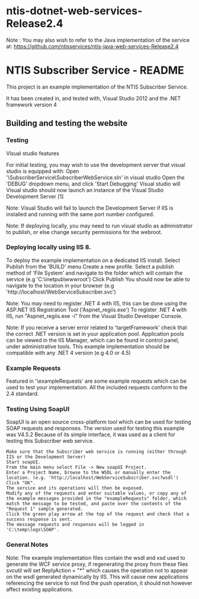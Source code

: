 ntis-dotnet-web-services-Release2.4
===================================

Note : You may also wish to refer to the Java implementation of the service at:
https://github.com/ntisservices/ntis-java-web-services-Release2.4


NTIS Subscriber Service - README
================================

This project is an example implementation of the NTIS Subscriber Service.

It has been created in, and tested with, Visual Studio 2012 and the .NET framework version 4

Building and testing the website 
----------------------------------------------------------------

### Testing

Visual studio features 

For initial testing, you may wish to use the development server that visual studio is equipped with:
	Open '\SubscriberService\SubscriberWebService.sln' in visual studio
	Open the 'DEBUG' dropdown menu, and click 'Start Debugging'
Visual studio will 
Visual studio should now launch an instance of the Visual Studio Development Server [1]

Note: Visual Studio will fail to launch the Development Server if IIS is installed and running with the same port number configured.

Note: If deploying locally, you may need to run visual studio as administrator to publish, or else change security permissions for the webroot.


### Deploying locally using IIS 8.

To deploy the example implementation on a dedicated IIS install. 
	Select Publish from the 'BUILD' menu
	Create a new profile.
	Select a publish method of 'File System' and navigate to the folder which will contain the service (e.g 'C:\inetpub\wwwroot')
	Click Publish
You should now be able to navigate to the location in your browser (e.g 'http://localhost/WebServiceSubscriber.svc')

Note: You may need to register .NET 4 with IIS, this can be done using the ASP.NET IIS Registration Tool ('Aspnet_regiis.exe')
	To register .NET 4 with IIS, run "Aspnet_regiis.exe -i" from the Visual Studio Developer Console.
	
Note: If you receive a server error related to 'targetFramework' check that the correct .NET version is set in your application pool.
	Application pools can be viewed in the IIS Manager, which can be found in control panel, under administrative tools.
This example implementation should be compatible with any .NET 4 version (e.g 4.0 or 4.5)


### Example Requests

Featured in '\exampleRequests' are some example requests which can be used to test your implementation. All the included requests conform to the 2.4 standard.

### Testing Using SoapUI

SoapUI is an open source cross-platform tool which can be used for testing SOAP requests and responses.
The version used for testing this example was V4.5.2 Because of its simple interface, it was used as a client for testing this Subscriber web service.

	Make sure that the Subscriber web service is running (either through IIS or the Development Server)
	Start soapUI.
	From the main menu select File -> New soapUI Project.
	Enter a Project Name, browse to the WSDL or manually enter the location. (e.g. 'http://localhost/WebServiceSubscriber.svc?wsdl')
	Click "OK".
	The service and its operations will then be exposed.
	Modify any of the requests and enter suitable values, or copy any of the example messages provided in the "exampleRequests" folder, which match the message to be tested, and paste over the contents of the "Request 1" sample generated.
	Click the green play arrow at the top of the request and check that a success response is sent.
	The message requests and responses will be logged in 'C:\temp\logs\SOAP'.
	
	
### General Notes

Note: The example implementation files contain the wsdl and xsd used to generate the WCF service proxy, if regenerating the proxy from these files
svcutil will set ReplyAction = "*" which causes the operation not to appear on the wsdl generated dynamically by IIS. This will cause new applications
referencing the service to not find the push operation, it should not however affect existing applications.